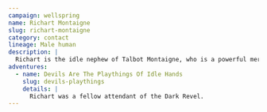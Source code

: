 ```yaml
---
campaign: wellspring
name: Richart Montaigne
slug: richart-montaigne
category: contact
lineage: Male human
description: |
  Richart is the idle nephew of Talbot Montaigne, who is a powerful merchant and the largest importer of brassware into Wellspring. He has offered to help supply Py with high-quality or unusual alchemical equipment.
adventures:
  - name: Devils Are The Playthings Of Idle Hands
    slug: devils-playthings
    details: |
      Richart was a fellow attendant of the Dark Revel.
---
```


